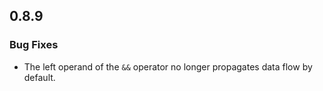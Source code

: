 ## 0.8.9

### Bug Fixes

* The left operand of the `&&` operator no longer propagates data flow by default.
